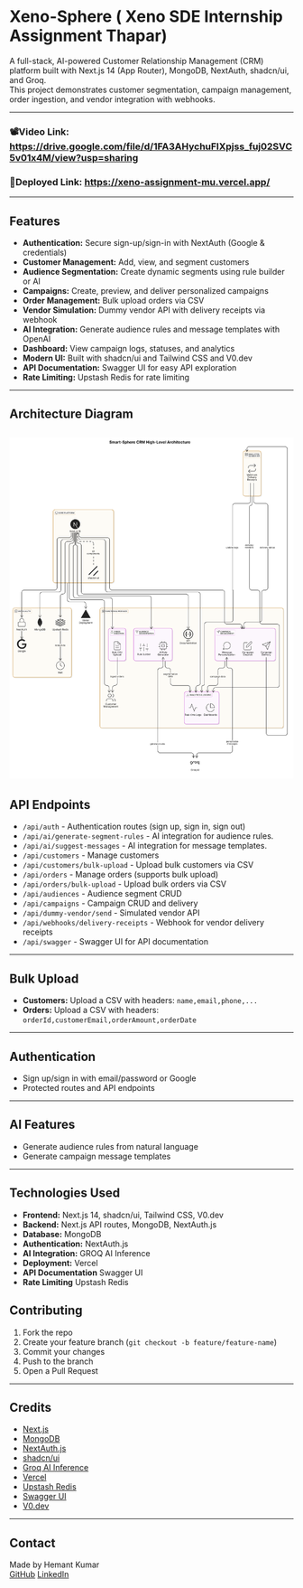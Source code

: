 # Xeno-Sphere ( Xeno SDE Internship Assignment Thapar)

A full-stack, AI-powered Customer Relationship Management (CRM) platform built with Next.js 14 (App Router), MongoDB, NextAuth, shadcn/ui, and Groq.  
This project demonstrates customer segmentation, campaign management, order ingestion, and vendor integration with webhooks.

---
### 📽️Video Link: https://drive.google.com/file/d/1FA3AHychuFIXpjss_fuj02SVC5v01x4M/view?usp=sharing
### 🔗Deployed Link: https://xeno-assignment-mu.vercel.app/
---
## Features

- **Authentication:** Secure sign-up/sign-in with NextAuth (Google & credentials)
- **Customer Management:** Add, view, and segment customers
- **Audience Segmentation:** Create dynamic segments using rule builder or AI
- **Campaigns:** Create, preview, and deliver personalized campaigns
- **Order Management:** Bulk upload orders via CSV
- **Vendor Simulation:** Dummy vendor API with delivery receipts via webhook
- **AI Integration:** Generate audience rules and message templates with OpenAI
- **Dashboard:** View campaign logs, statuses, and analytics
- **Modern UI:** Built with shadcn/ui and Tailwind CSS and V0.dev
- **API Documentation:** Swagger UI for easy API exploration
- **Rate Limiting:** Upstash Redis for rate limiting
---


## Architecture Diagram
![Xeno-Sphere CRM High-Level Architecture](./architecture.png)
---
## API Endpoints

- `/api/auth` - Authentication routes (sign up, sign in, sign out)
- `/api/ai/generate-segment-rules` - AI integration for audience rules.
- `/api/ai/suggest-messages` - AI integration for message templates.
- `/api/customers` - Manage customers
- `/api/customers/bulk-upload` - Upload bulk customers via CSV
- `/api/orders` - Manage orders (supports bulk upload)
- `/api/orders/bulk-upload` - Upload bulk orders via CSV
- `/api/audiences` - Audience segment CRUD
- `/api/campaigns` - Campaign CRUD and delivery
- `/api/dummy-vendor/send` - Simulated vendor API
- `/api/webhooks/delivery-receipts` - Webhook for vendor delivery receipts
- `/api/swagger` - Swagger UI for API documentation 
---

## Bulk Upload

- **Customers:** Upload a CSV with headers: `name,email,phone,...`
- **Orders:** Upload a CSV with headers: `orderId,customerEmail,orderAmount,orderDate`

---

## Authentication

- Sign up/sign in with email/password or Google
- Protected routes and API endpoints

---

## AI Features

- Generate audience rules from natural language
- Generate campaign message templates

---
## Technologies Used
- **Frontend:** Next.js 14, shadcn/ui, Tailwind CSS, V0.dev
- **Backend:** Next.js API routes, MongoDB, NextAuth.js
- **Database:** MongoDB
- **Authentication:** NextAuth.js
- **AI Integration:** GROQ AI Inference
- **Deployment:** Vercel
- **API Documentation** Swagger UI
- **Rate Limiting** Upstash Redis  


## Contributing

1. Fork the repo
2. Create your feature branch (`git checkout -b feature/feature-name`)
3. Commit your changes
4. Push to the branch
5. Open a Pull Request

---

## Credits

- [Next.js](https://nextjs.org/)
- [MongoDB](https://www.mongodb.com/)
- [NextAuth.js](https://next-auth.js.org/)
- [shadcn/ui](https://ui.shadcn.com/)
- [Groq AI Inference](https://groq.dev/)
- [Vercel](https://vercel.com/)
- [Upstash Redis](https://upstash.com/)
- [Swagger UI](https://swagger.io/tools/swagger-ui/)
- [V0.dev](https://v0.dev/)
---

## Contact

Made by Hemant Kumar  
[GitHub](https://github.com/mr-hemnt/XenoAssignment)
[LinkedIn](https://www.linkedin.com/in/hemant-kumar-047262258/)

